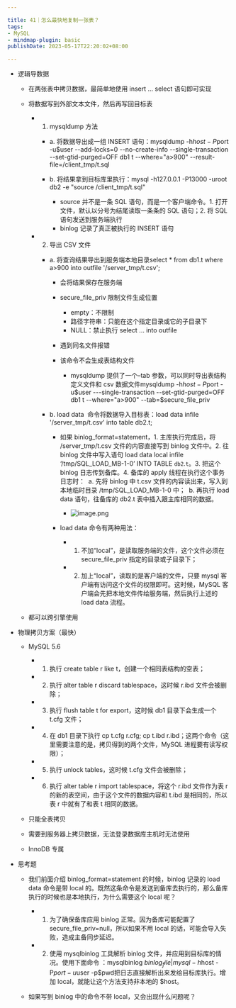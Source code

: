 ```yaml
---

title: 41｜怎么最快地复制一张表？
tags:
- MySQL
- mindmap-plugin: basic
publishDate: 2023-05-17T22:20:02+08:00

---
```


- 逻辑导数据

  - 在两张表中拷贝数据，最简单地使用 insert … select 语句即可实现
  - 将数据写到外部文本文件，然后再写回目标表

    - 1. mysqldump 方法

      - a. 将数据导出成一组 INSERT 语句：mysqldump -h$host -P$port -u$user --add-locks=0 --no-create-info --single-transaction --set-gtid-purged=OFF db1 t --where="a>900" --result-file=/client_tmp/t.sql
      - b. 将结果拿到目标库里执行：mysql -h127.0.0.1 -P13000 -uroot db2 -e "source /client_tmp/t.sql"

        - source 并不是一条 SQL 语句，而是一个客户端命令。1. 打开文件，默认以分号为结尾读取一条条的 SQL 语句；2. 将 SQL 语句发送到服务端执行
        - binlog 记录了真正被执行的 INSERT 语句

    - 2. 导出 CSV 文件

      - a. 将查询结果导出到服务端本地目录select * from db1.t where a>900 into outfile '/server_tmp/t.csv';

        - 会将结果保存在服务端
        - secure_file_priv 限制文件生成位置

          - empty：不限制
          - 路径字符串：只能在这个指定目录或它的子目录下
          - NULL：禁止执行 select … into outfile

        - 遇到同名文件报错
        - 该命令不会生成表结构文件

          - mysqldump 提供了一个–tab 参数，可以同时导出表结构定义文件和 csv 数据文件mysqldump -h$host -P$port -u$user ---single-transaction --set-gtid-purged=OFF db1 t --where="a>900" --tab=$secure_file_priv

      - b. load data  命令将数据导入目标表：load data infile '/server_tmp/t.csv' into table db2.t;

        - 如果 binlog_format=statement，1. 主库执行完成后，将 /server_tmp/t.csv 文件的内容直接写到 binlog 文件中。2. 往 binlog 文件中写入语句 load data local infile ‘/tmp/SQL_LOAD_MB-1-0’ INTO TABLE `db2`.`t`。3. 把这个 binlog 日志传到备库。4. 备库的 apply 线程在执行这个事务日志时：  a. 先将 binlog 中 t.csv 文件的内容读出来，写入到本地临时目录 /tmp/SQL_LOAD_MB-1-0 中；  b. 再执行 load data 语句，往备库的 db2.t 表中插入跟主库相同的数据。
          - ![image.png](https://cdn.jsdelivr.net/gh/11ze/static/images/mysql45-41-1.png)

        - load data 命令有两种用法：

          - 1. 不加“local”，是读取服务端的文件，这个文件必须在 secure_file_priv 指定的目录或子目录下；
          - 2. 加上“local”，读取的是客户端的文件，只要 mysql 客户端有访问这个文件的权限即可。这时候，MySQL 客户端会先把本地文件传给服务端，然后执行上述的 load data 流程。

  - 都可以跨引擎使用

- 物理拷贝方案（最快）

  - MySQL 5.6

    - 1. 执行 create table r like t，创建一个相同表结构的空表；
    - 2. 执行 alter table r discard tablespace，这时候 r.ibd 文件会被删除；
    - 3. 执行 flush table t for export，这时候 db1 目录下会生成一个 t.cfg 文件；
    - 4. 在 db1 目录下执行 cp t.cfg r.cfg; cp t.ibd r.ibd；这两个命令（这里需要注意的是，拷贝得到的两个文件，MySQL 进程要有读写权限）；
    - 5. 执行 unlock tables，这时候 t.cfg 文件会被删除；
    - 6. 执行 alter table r import tablespace，将这个 r.ibd 文件作为表 r 的新的表空间，由于这个文件的数据内容和 t.ibd 是相同的，所以表 r 中就有了和表 t 相同的数据。

  - 只能全表拷贝
  - 需要到服务器上拷贝数据，无法登录数据库主机时无法使用
  - InnoDB 专属

- 思考题

  - 我们前面介绍 binlog_format=statement 的时候，binlog 记录的 load data 命令是带 local 的。既然这条命令是发送到备库去执行的，那么备库执行的时候也是本地执行，为什么需要这个 local 呢？

    - 1. 为了确保备库应用 binlog 正常。因为备库可能配置了 secure_file_priv=null，所以如果不用 local 的话，可能会导入失败，造成主备同步延迟。
    - 2. 使用 mysqlbinlog 工具解析 binlog 文件，并应用到目标库的情况。使用下面命令 ：mysqlbinlog $binlog_file | mysql -h$host -P$port -u$user -p$pwd把日志直接解析出来发给目标库执行。增加 local，就能让这个方法支持非本地的 $host。

  - 如果写到 binlog 中的命令不带 local，又会出现什么问题呢？

